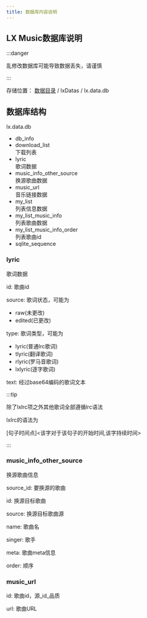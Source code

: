```yaml
---
title: 数据库内容说明
---
```


## LX Music数据库说明

:::danger

乱修改数据库可能导致数据丢失，请谨慎

:::

存储位置： [数据目录](../data-path.md) \/ lxDatas \/ lx.data.db

## 数据库结构

lx.data.db
 - db_info
 - download_list  
  下载列表
 - lyric  
  歌词数据
 - music_info_other_source  
  换源歌曲数据
 - music_url  
  音乐链接数据
 - my_list  
  列表信息数据
 - my_list_music_info  
  列表歌曲数据
 - my_list_music_info_order  
  列表歌曲id
 - sqlite_sequence

### lyric

歌词数据

id\: 歌曲id

source\: 歌词状态，可能为
 - raw\(未更改\)
 - edited\(已更改\)

type\: 歌词类型，可能为
 - lyric\(普通lrc歌词\)
 - tlyric\(翻译歌词\)
 - rlyric\(罗马音歌词\)
 - lxlyric\(逐字歌词\)

text\: 经过base64编码的歌词文本

:::tip

除了lxlrc项之外其他歌词全部遵循lrc语法

lxlrc的语法为

\[句子时间点\]\<该字对于该句子的开始时间\,该字持续时间\>

:::

### music_info_other_source

换源歌曲信息

source_id\: 要换源的歌曲

id\: 换源目标歌曲

source\: 换源目标歌曲源

name\: 歌曲名

singer\: 歌手

meta\: 歌曲meta信息

order\: 顺序

### music_url

id\: 歌曲id，源_id_品质

url\: 歌曲URL